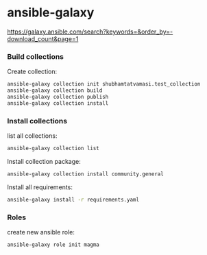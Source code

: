 # ansible-galaxy

https://galaxy.ansible.com/search?keywords=&order_by=-download_count&page=1

### Build collections

Create collection:
```bash
ansible-galaxy collection init shubhamtatvamasi.test_collection
ansible-galaxy collection build
ansible-galaxy collection publish
ansible-galaxy collection install
```

### Install collections

list all collections:
```bash
ansible-galaxy collection list
```

Install collection package:
```bash
ansible-galaxy collection install community.general
```

Install all requirements:
```bash
ansible-galaxy install -r requirements.yaml
```

### Roles

create new ansible role:
```bash
ansible-galaxy role init magma
```
